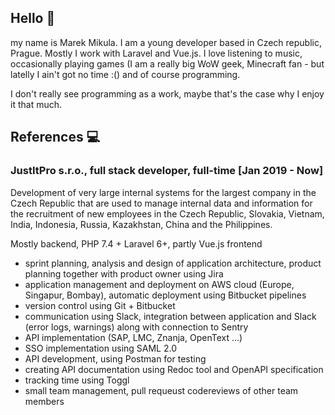 ## Hello 👋

my name is Marek Mikula. I am a young developer based in Czech republic, Prague. Mostly I work with Laravel and Vue.js. I love listening to music, occasionally playing games (I am a really big WoW geek, Minecraft fan - but latelly I ain't got no time :() and of course programming. 

I don't really see programming as a work, maybe that's the case why I enjoy it that much.

## References 💻

### JustItPro s.r.o., full stack developer, full-time \[Jan 2019 - Now\]

Development of very large internal systems for the largest company in the Czech Republic that are used to manage internal data and information for the recruitment of new employees in the Czech Republic, Slovakia, Vietnam, India, Indonesia, Russia, Kazakhstan, China and the Philippines.

Mostly backend, PHP 7.4 + Laravel 6+, partly Vue.js frontend

- sprint planning, analysis and design of application architecture, product planning together with product owner using Jira
- application management and deployment on AWS cloud (Europe, Singapur, Bombay), automatic deployment using Bitbucket pipelines
- version control using Git + Bitbucket
- communication using Slack, integration between application and Slack (error logs, warnings) along with connection to Sentry
- API implementation (SAP, LMC, Znanja, OpenText ...)
- SSO implementation using SAML 2.0
- API development, using Postman for testing
- creating API documentation using Redoc tool and OpenAPI specification
- tracking time using Toggl
- small team management, pull requeust codereviews of other team members
